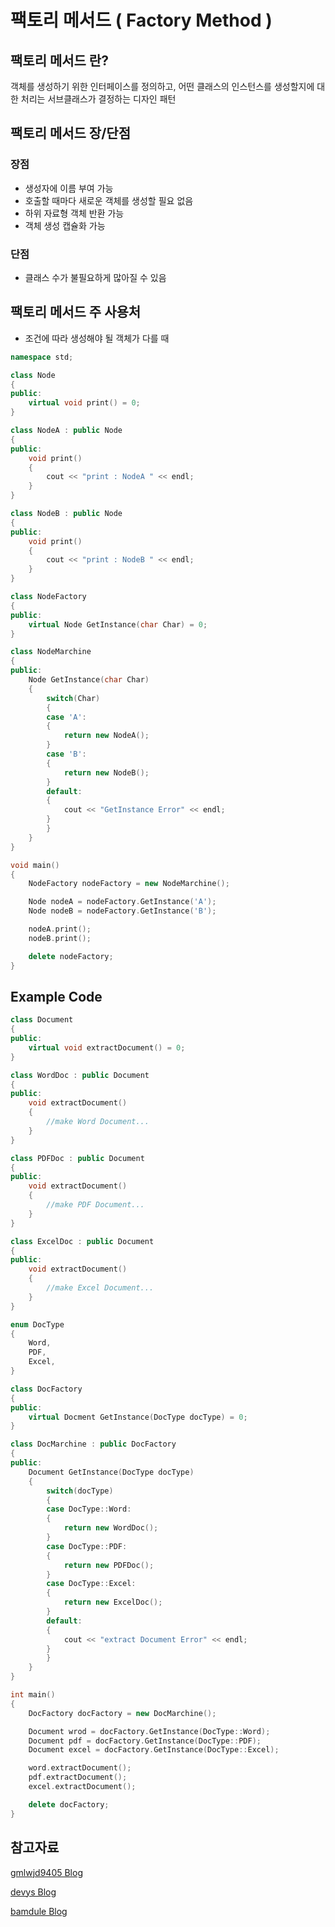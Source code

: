 # 팩토리 메서드 ( Factory Method )
## 팩토리 메서드 란?
객체를 생성하기 위한 인터페이스를 정의하고, 어떤 클래스의 인스턴스를 생성할지에 대한 처리는 서브클래스가 결정하는 디자인 패턴

## 팩토리 메서드 장/단점
### 장점
- 생성자에 이름 부여 가능
- 호출할 때마다 새로운 객체를 생성할 필요 없음
- 하위 자료형 객체 반환 가능
- 객체 생성 캡슐화 가능
### 단점
- 클래스 수가 불필요하게 많아질 수 있음

## 팩토리 메서드 주 사용처
- 조건에 따라 생성해야 될 객체가 다를 때

```cpp
namespace std;

class Node
{
public:
    virtual void print() = 0;
}

class NodeA : public Node
{
public:
    void print()
    {
        cout << "print : NodeA " << endl;
    }
}

class NodeB : public Node
{
public:
    void print()
    {
        cout << "print : NodeB " << endl;
    }
}

class NodeFactory
{
public:
    virtual Node GetInstance(char Char) = 0;
}

class NodeMarchine
{
public:
    Node GetInstance(char Char)
    {
        switch(Char)
        {
        case 'A':
        {
            return new NodeA();
        }
        case 'B':
        {
            return new NodeB();
        }
        default:
        {
            cout << "GetInstance Error" << endl;
        }
        }
    }
}

void main()
{
    NodeFactory nodeFactory = new NodeMarchine();

    Node nodeA = nodeFactory.GetInstance('A');
    Node nodeB = nodeFactory.GetInstance('B');

    nodeA.print();
    nodeB.print();

    delete nodeFactory;
}
```

## Example Code
```cpp
class Document
{
public:
    virtual void extractDocument() = 0;
}

class WordDoc : public Document
{
public:
    void extractDocument()
    {
        //make Word Document...
    }
}

class PDFDoc : public Document
{
public:
    void extractDocument()
    {
        //make PDF Document...
    }
}

class ExcelDoc : public Document
{
public:
    void extractDocument()
    {
        //make Excel Document...
    }
}

enum DocType
{
    Word,
    PDF,
    Excel,
}

class DocFactory
{
public:
    virtual Docment GetInstance(DocType docType) = 0;
}

class DocMarchine : public DocFactory
{
public:
    Document GetInstance(DocType docType)
    {
        switch(docType)
        {
        case DocType::Word:
        {
            return new WordDoc();
        }
        case DocType::PDF:
        {
            return new PDFDoc();
        }
        case DocType::Excel:
        {
            return new ExcelDoc();
        }
        default:
        {
            cout << "extract Document Error" << endl;
        }
        }
    }
}

int main()
{
    DocFactory docFactory = new DocMarchine();

    Document wrod = docFactory.GetInstance(DocType::Word);
    Document pdf = docFactory.GetInstance(DocType::PDF);
    Document excel = docFactory.GetInstance(DocType::Excel);

    word.extractDocument();
    pdf.extractDocument();
    excel.extractDocument();

    delete docFactory;
}
```

## 참고자료
[gmlwjd9405 Blog](https://gmlwjd9405.github.io/2018/08/07/factory-method-pattern.html)

[devys Blog](https://velog.io/@ljinsk3/%EC%A0%95%EC%A0%81-%ED%8C%A9%ED%86%A0%EB%A6%AC-%EB%A9%94%EC%84%9C%EB%93%9C%EB%8A%94-%EC%99%9C-%EC%82%AC%EC%9A%A9%ED%95%A0%EA%B9%8C)

[bamdule Blog](https://bamdule.tistory.com/157)
